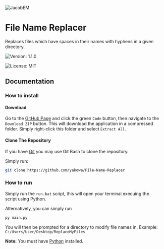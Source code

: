 ![JacobEM](https://jacobem.com/assets/media/JacobEM.png)

# File Name Replacer

Replaces files which have spaces in their names with hyphens in a given directory.

![Version: 1.1.0](https://img.shields.io/badge/Version-1.1.0-00e0a7)

![License: MIT](https://img.shields.io/badge/License-MIT-776bff)


## Documentation

### How to install

#### Download

Go to the [GitHub Page](https://github.com/yakowa/File-Name-Replacer) and click the green `Code` button, then navigate to the `Download ZIP` button. This will download the application in a compressed folder. Simply right-click this folder and select `Extract All`.

#### Clone The Repository

If you have [Git](https://git-scm.com/) you may use Git Bash to clone the repository.

Simply run:
```bash
git clone https://github.com/yakowa/File-Name-Replacer
```


### How to run

Simply run the `run.bat` script, this will open your terminal execuing the script using Python.

Alternatively, you can simply run
```bash
py main.py
```

You will then be prompted for a directory to modify file names in. Example: `C:/Users/User/Desktop/ReplaceMyFiles`

**Note:** You must have [Python](https://www.python.org/) installed.
